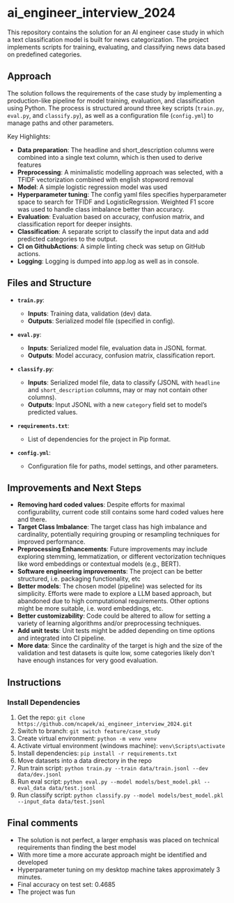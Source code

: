 # ai_engineer_interview_2024

This repository contains the solution for an AI engineer case study in which a text classification model is built for news categorization. The project implements scripts for training, evaluating, and classifying news data based on predefined categories.

## Approach

The solution follows the requirements of the case study by implementing a production-like pipeline for model training, evaluation, and classification using Python. The process is structured around three key scripts (`train.py`, `eval.py`, and `classify.py`), as well as a configuration file (`config.yml`) to manage paths and other parameters.

Key Highlights:
- **Data preparation**: The headline and short_description columns were combined into a single text column, which is then used to derive features
- **Preprocessing**: A minimalistic modelling approach was selected, with a TFIDF vectorization combined with english stopword removal
- **Model**: A simple logistic regression model was used
- **Hyperparameter tuning**: The config yaml files specifies hyperparameter space to search for TFIDF and LogisticRegrssion. Weighted F1 score was used to handle class imbalance better than accuracy.
- **Evaluation**: Evaluation based on accuracy, confusion matrix, and classification report for deeper insights.
- **Classification**: A separate script to classify the input data and add predicted categories to the output.
- **CI on GithubActions**: A simple linting check was setup on GitHub actions.
- **Logging**: Logging is dumped into app.log as well as in console.

## Files and Structure

- **`train.py`**: 
  - **Inputs**: Training data, validation (dev) data.
  - **Outputs**: Serialized model file (specified in config).
  
- **`eval.py`**: 
  - **Inputs**: Serialized model file, evaluation data in JSONL format.
  - **Outputs**: Model accuracy, confusion matrix, classification report.

- **`classify.py`**: 
  - **Inputs**: Serialized model file, data to classify (JSONL with `headline` and `short_description` columns, may or may not contain other columns).
  - **Outputs**: Input JSONL with a new `category` field set to model’s predicted values.

- **`requirements.txt`**: 
  - List of dependencies for the project in Pip format.

- **`config.yml`**: 
  - Configuration file for paths, model settings, and other parameters.

## Improvements and Next Steps

- **Removing hard coded values**: Despite efforts for maximal configurability, current code still contains some hard coded values here and there.
- **Target Class Imbalance**: The target class has high imbalance and cardinality, potentially requiring grouping or resampling techniques for improved performance.
- **Preprocessing Enhancements**: Future improvements may include exploring stemming, lemmatization, or different vectorization techniques like word embeddings or contextual models (e.g., BERT).
- **Software engineering improvements**: The project can be better structured, i.e. packaging functionality, etc
- **Better models**: The chosen model (pipeline) was selected for its simplicity. Efforts were made to explore a LLM based approach, but abandoned due to high computational requirements. Other options might be more suitable, i.e. word embeddings, etc.
- **Better customizability**: Code could be altered to allow for setting a variety of learning algorithms and/or preprocessing techniques.
- **Add unit tests**: Unit tests might be added depending on time options and integrated into CI pipeline.
- **More data**: Since the cardinality of the target is high and the size of the validation and test datasets is quite low, some categories likely don't have enough instances for very good evaluation.

## Instructions

### Install Dependencies
1. Get the repo: `git clone https://github.com/ncapek/ai_engineer_interview_2024.git`
2. Switch to branch: `git switch feature/case_study`
3. Create virtual environment: `python -m venv venv`
4. Activate virtual environment (windows machine): `venv\Scripts\activate`
5. Install dependencies: `pip install -r requirements.txt`
6. Move datasets into a data directory in the repo
7. Run train script: `python train.py --train data/train.jsonl --dev data/dev.jsonl`
8. Run eval script: `python eval.py --model models/best_model.pkl --eval_data data/test.jsonl`
9. Run classify script: `python classify.py --model models/best_model.pkl --input_data data/test.jsonl`

## Final comments
- The solution is not perfect, a larger emphasis was placed on technical requirements than finding the best model
- With more time a more accurate approach might be identified and developed
- Hyperparameter tuning on my desktop machine takes approximately 3 minutes.
- Final accuracy on test set: 0.4685
- The project was fun
